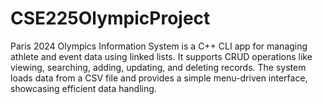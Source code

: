 # CSE225OlympicProject
Paris 2024 Olympics Information System is a C++ CLI app for managing athlete and event data using linked lists. It supports CRUD operations like viewing, searching, adding, updating, and deleting records. The system loads data from a CSV file and provides a simple menu-driven interface, showcasing efficient data handling.

